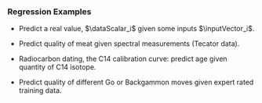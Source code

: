 ### Regression Examples

* Predict a real value, $\dataScalar_i$ given some inputs $\inputVector_i$.

* Predict quality of meat given spectral measurements (Tecator data).

* Radiocarbon dating, the C14 calibration curve: predict age given quantity of C14 isotope.

* Predict quality of different Go or Backgammon moves given expert rated training data.



